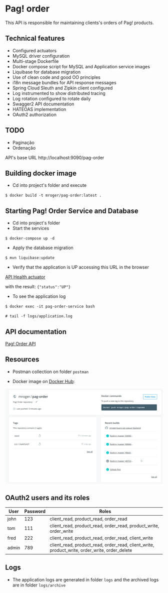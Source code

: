 # Pag! order

This API is responsible for maintaining clients's orders of Pag! products.

##  Technical features

* Configured actuators
* MySQL driver configuration
* Multi-stage Dockerfile
* Docker compose script for MySQL and Application service images
* Liquibase for database migration
* Use of clean code and good OO principles
* i18n message bundles for API response messages
* Spring Cloud Sleuth and Zipkin client configured
* Log instrumented to show distributed tracing
* Log rotation configured to rotate daily
* Swagger2 API documentation
* HATEOAS implementation
* OAuth2 authorization

## TODO

* Paginação
* Ordenação

API's base URL http://localhost:9090/pag-order

## Building docker image

* Cd into project's folder and execute

`$ docker build -t mroger/pag-order:latest .`

## Starting Pag! Order Service and Database

* Cd into project's folder
* Start the services

`$ docker-compose up -d`

* Apply the database migration

`$ mvn liquibase:update`

* Verify that the application is UP accessing this URL in the browser

[API Health actuator](http://localhost:9090/pag-order/actuator/health)

with the result: `{"status":"UP"}`

* To see the application log

`$ docker exec -it pag-order-service bash`

`# tail -f logs/application.log`

## API documentation

[Pag! Order API](http://localhost:9090/pag-order/swagger-ui.html)

## Resources

* Postman collection on folder `postman`

* Docker image on [Docker Hub](https://cloud.docker.com/repository/docker/mroger/pag-order/general):

![](docker_image.png)

## OAuth2 users and its roles

|User|Password|Roles|
|----|--------|-----|
|john|123|client_read, product_read, order_read|
|tom|111|client_read, product_read, order_read, product_write, order_write|
|fred|222|client_read, product_read, order_read, client_write|
|admin|789|client_read, product_read, order_read, client_write, product_write, order_write, order_delete|

## Logs

* The application logs are generated in folder `logs` and the archived logs are in folder `logs/archive`

